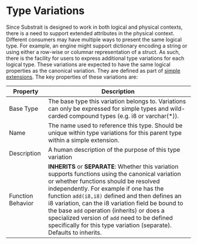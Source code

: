 # Type Variations

Since Substrait is designed to work in both logical and physical contexts, there is a need to support extended attributes in the physical context. Different consumers may have multiple ways to present the same logical type. For example, an engine might support dictionary encoding a string or using either a row-wise or columnar representation of a struct. As such, there is the facility for users to express additional type variations for each logical type. These variations are expected to have the same logical properties as the canonical variation. They are defined as part of [simple extensions](../extensions/index.md#simple-extensions). The key properties of these variations are:

| Property          | Description                                                  |
| ----------------- | ------------------------------------------------------------ |
| Base Type       | The base type this variation belongs to. Variations can only be expressed for simple types and wild-carded compound types (e.g. i8 or varchar(*)). |
| Name              | The name used to reference this type. Should be unique within type variations for this parent type within a simple extension. |
| Description       | A human description of the purpose of this type variation    |
| Function Behavior | **INHERITS** or **SEPARATE**: Whether this variation supports functions using the canonical variation or whether functions should be resolved independently. For example if one has the function `add(i8,i8)` defined and then defines an i8 variation, can the i8 variation field be bound to the base `add` operation (inherits) or does a specialized version of `add` need to be defined specifically for this type variation (separate). Defaults to inherits. |

